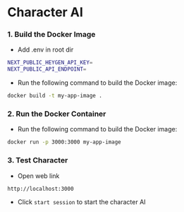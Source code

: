 # Character AI

### 1. Build the Docker Image

- Add .env in root dir

```bash
NEXT_PUBLIC_HEYGEN_API_KEY=
NEXT_PUBLIC_API_ENDPOINT=
```

- Run the following command to build the Docker image:

```bash
docker build -t my-app-image .
```

### 2. Run the Docker Container

- Run the following command to build the Docker image:

```bash
docker run -p 3000:3000 my-app-image
```

### 3. Test Character

- Open web link

```bash
http://localhost:3000
```

- Click `start session` to start the character AI
